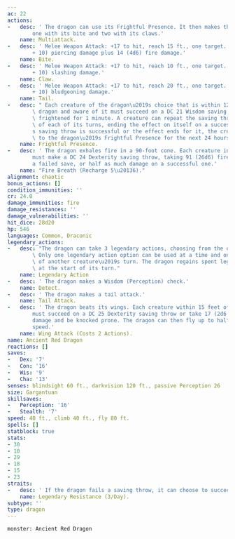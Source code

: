 ```yaml
---
ac: 22
actions:
-   desc: ' The dragon can use its Frightful Presence. It then makes three attacks:
        one with its bite and two with its claws.'
    name: Multiattack.
-   desc: ' Melee Weapon Attack: +17 to hit, reach 15 ft., one target. Hit: 21 (2d10
        + 10) piercing damage plus 14 (4d6) fire damage.'
    name: Bite.
-   desc: ' Melee Weapon Attack: +17 to hit, reach 10 ft., one target. Hit: 17 (2d6
        + 10) slashing damage.'
    name: Claw.
-   desc: ' Melee Weapon Attack: +17 to hit, reach 20 ft., one target. Hit: 19 (2d8
        + 10) bludgeoning damage.'
    name: Tail.
-   desc: " Each creature of the dragon\u2019s choice that is within 120 feet of the\
        \ dragon and aware of it must succeed on a DC 21 Wisdom saving throw or become\
        \ frightened for 1 minute. A creature can repeat the saving throw at the end\
        \ of each of its turns, ending the effect on itself on a success. If a creature\u2019\
        s saving throw is successful or the effect ends for it, the creature is immune\
        \ to the dragon\u2019s Frightful Presence for the next 24 hours."
    name: Frightful Presence.
-   desc: ' The dragon exhales fire in a 90-foot cone. Each creature in that area
        must make a DC 24 Dexterity saving throw, taking 91 (26d6) fire damage on
        a failed save, or half as much damage on a successful one.'
    name: "Fire Breath (Recharge 5\u20136)."
alignment: chaotic
bonus_actions: []
condition_immunities: ''
cr: 24.0
damage_immunities: fire
damage_resistances: ''
damage_vulnerabilities: ''
hit_dice: 28d20
hp: 546
languages: Common, Draconic
legendary_actions:
-   desc: "The dragon can take 3 legendary actions, choosing from the options below.\
        \ Only one legendary action option can be used at a time and only at the end\
        \ of another creature\u2019s turn. The dragon regains spent legendary actions\
        \ at the start of its turn."
    name: Legendary Action
-   desc: ' The dragon makes a Wisdom (Perception) check.'
    name: Detect.
-   desc: ' The dragon makes a tail attack.'
    name: Tail Attack.
-   desc: ' The dragon beats its wings. Each creature within 15 feet of the dragon
        must succeed on a DC 25 Dexterity saving throw or take 17 (2d6 + 10) bludgeoning
        damage and be knocked prone. The dragon can then fly up to half its flying
        speed.'
    name: Wing Attack (Costs 2 Actions).
name: Ancient Red Dragon
reactions: []
saves:
-   Dex: '7'
-   Con: '16'
-   Wis: '9'
-   Cha: '13'
senses: blindsight 60 ft., darkvision 120 ft., passive Perception 26
size: Gargantuan
skillsaves:
-   Perception: '16'
-   Stealth: '7'
speed: 40 ft., climb 40 ft., fly 80 ft.
spells: []
statblock: true
stats:
- 30
- 10
- 29
- 18
- 15
- 23
straits:
-   desc: ' If the dragon fails a saving throw, it can choose to succeed instead.'
    name: Legendary Resistance (3/Day).
subtype: ''
type: dragon
---
```

```statblock
monster: Ancient Red Dragon
```